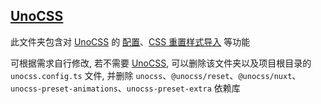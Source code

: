## [UnoCSS][unocss]

此文件夹包含对 [UnoCSS][unocss] 的 [配置](./unocss.config.ts)、[CSS 重置样式导入](./nuxt.config.ts) 等功能

可根据需求自行修改, 若不需要 [UnoCSS][unocss], 可以删除该文件夹以及项目根目录的 `unocss.config.ts` 文件, 并删除 `unocss`、`@unocss/reset`、`@unocss/nuxt`、`unocss-preset-animations`、`unocss-preset-extra` 依赖库

[unocss]: https://unocss.dev
